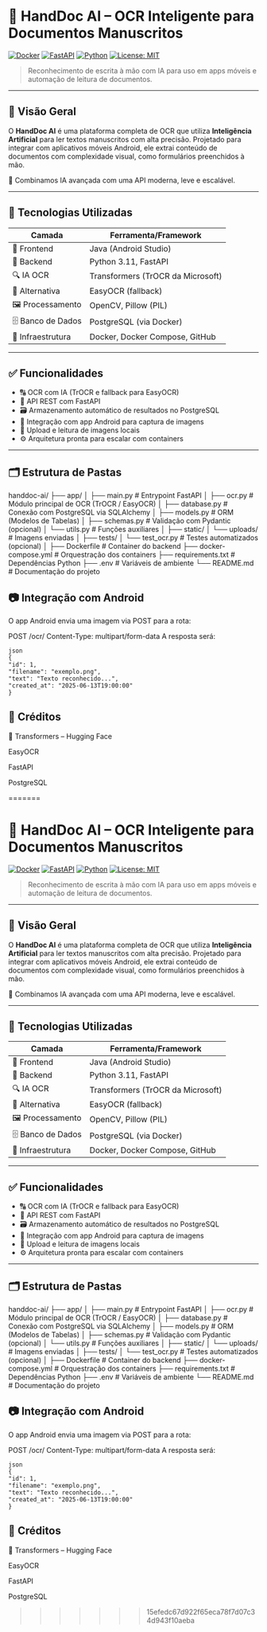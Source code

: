 # 📝 HandDoc AI – OCR Inteligente para Documentos Manuscritos

[![Docker](https://img.shields.io/badge/docker-ready-blue?logo=docker)](https://www.docker.com/)
[![FastAPI](https://img.shields.io/badge/FastAPI-API-green?logo=fastapi)](https://fastapi.tiangolo.com/)
[![Python](https://img.shields.io/badge/python-3.11-blue?logo=python)](https://www.python.org/)
[![License: MIT](https://img.shields.io/badge/license-MIT-lightgrey.svg)](LICENSE)

> Reconhecimento de escrita à mão com IA para uso em apps móveis e automação de leitura de documentos.

---

## 📌 Visão Geral

O **HandDoc AI** é uma plataforma completa de OCR que utiliza **Inteligência Artificial** para ler textos manuscritos com alta precisão. Projetado para integrar com aplicativos móveis Android, ele extrai conteúdo de documentos com complexidade visual, como formulários preenchidos à mão.

🚀 Combinamos IA avançada com uma API moderna, leve e escalável.

---

## 🔧 Tecnologias Utilizadas

| Camada        | Ferramenta/Framework                    |
|---------------|-----------------------------------------|
| 📱 Frontend   | Java (Android Studio)                   |
| 🧠 Backend    | Python 3.11, FastAPI                     |
| 🔍 IA OCR     | Transformers (TrOCR da Microsoft)       |
| 🎯 Alternativa| EasyOCR (fallback)                      |
| 🖼️ Processamento | OpenCV, Pillow (PIL)                  |
| 🗄️ Banco de Dados | PostgreSQL (via Docker)             |
| 🐳 Infraestrutura | Docker, Docker Compose, GitHub     |

---

## ✅ Funcionalidades

- 🔠 OCR com IA (TrOCR e fallback para EasyOCR)
- 🚀 API REST com FastAPI
- 🗃️ Armazenamento automático de resultados no PostgreSQL
- 📸 Integração com app Android para captura de imagens
- 📂 Upload e leitura de imagens locais
- ⚙️ Arquitetura pronta para escalar com containers

---

## 🗂️ Estrutura de Pastas

handdoc-ai/
├── app/
│ ├── main.py # Entrypoint FastAPI
│ ├── ocr.py # Módulo principal de OCR (TrOCR / EasyOCR)
│ ├── database.py # Conexão com PostgreSQL via SQLAlchemy
│ ├── models.py # ORM (Modelos de Tabelas)
│ ├── schemas.py # Validação com Pydantic (opcional)
│ └── utils.py # Funções auxiliares
│
├── static/
│ └── uploads/ # Imagens enviadas
│
├── tests/
│ └── test_ocr.py # Testes automatizados (opcional)
│
├── Dockerfile # Container do backend
├── docker-compose.yml # Orquestração dos containers
├── requirements.txt # Dependências Python
├── .env # Variáveis de ambiente
└── README.md # Documentação do projeto




## 📷 Integração com Android

O app Android envia uma imagem via POST para a rota:

POST /ocr/
Content-Type: multipart/form-data
A resposta será:

    json
    {
    "id": 1,
    "filename": "exemplo.png",
    "text": "Texto reconhecido...",
    "created_at": "2025-06-13T19:00:00"
    }


## 🤖 Créditos

🤗 Transformers – Hugging Face

EasyOCR

FastAPI

PostgreSQL


=======
# 📝 HandDoc AI – OCR Inteligente para Documentos Manuscritos

[![Docker](https://img.shields.io/badge/docker-ready-blue?logo=docker)](https://www.docker.com/)
[![FastAPI](https://img.shields.io/badge/FastAPI-API-green?logo=fastapi)](https://fastapi.tiangolo.com/)
[![Python](https://img.shields.io/badge/python-3.11-blue?logo=python)](https://www.python.org/)
[![License: MIT](https://img.shields.io/badge/license-MIT-lightgrey.svg)](LICENSE)

> Reconhecimento de escrita à mão com IA para uso em apps móveis e automação de leitura de documentos.

---

## 📌 Visão Geral

O **HandDoc AI** é uma plataforma completa de OCR que utiliza **Inteligência Artificial** para ler textos manuscritos com alta precisão. Projetado para integrar com aplicativos móveis Android, ele extrai conteúdo de documentos com complexidade visual, como formulários preenchidos à mão.

🚀 Combinamos IA avançada com uma API moderna, leve e escalável.

---

## 🔧 Tecnologias Utilizadas

| Camada        | Ferramenta/Framework                    |
|---------------|-----------------------------------------|
| 📱 Frontend   | Java (Android Studio)                   |
| 🧠 Backend    | Python 3.11, FastAPI                     |
| 🔍 IA OCR     | Transformers (TrOCR da Microsoft)       |
| 🎯 Alternativa| EasyOCR (fallback)                      |
| 🖼️ Processamento | OpenCV, Pillow (PIL)                  |
| 🗄️ Banco de Dados | PostgreSQL (via Docker)             |
| 🐳 Infraestrutura | Docker, Docker Compose, GitHub     |

---

## ✅ Funcionalidades

- 🔠 OCR com IA (TrOCR e fallback para EasyOCR)
- 🚀 API REST com FastAPI
- 🗃️ Armazenamento automático de resultados no PostgreSQL
- 📸 Integração com app Android para captura de imagens
- 📂 Upload e leitura de imagens locais
- ⚙️ Arquitetura pronta para escalar com containers

---

## 🗂️ Estrutura de Pastas

handdoc-ai/
├── app/
│ ├── main.py # Entrypoint FastAPI
│ ├── ocr.py # Módulo principal de OCR (TrOCR / EasyOCR)
│ ├── database.py # Conexão com PostgreSQL via SQLAlchemy
│ ├── models.py # ORM (Modelos de Tabelas)
│ ├── schemas.py # Validação com Pydantic (opcional)
│ └── utils.py # Funções auxiliares
│
├── static/
│ └── uploads/ # Imagens enviadas
│
├── tests/
│ └── test_ocr.py # Testes automatizados (opcional)
│
├── Dockerfile # Container do backend
├── docker-compose.yml # Orquestração dos containers
├── requirements.txt # Dependências Python
├── .env # Variáveis de ambiente
└── README.md # Documentação do projeto




## 📷 Integração com Android

O app Android envia uma imagem via POST para a rota:

POST /ocr/
Content-Type: multipart/form-data
A resposta será:

    json
    {
    "id": 1,
    "filename": "exemplo.png",
    "text": "Texto reconhecido...",
    "created_at": "2025-06-13T19:00:00"
    }


## 🤖 Créditos

🤗 Transformers – Hugging Face

EasyOCR

FastAPI

PostgreSQL


>>>>>>> 15efedc67d922f65eca78f7d07c34d943f10aeba
